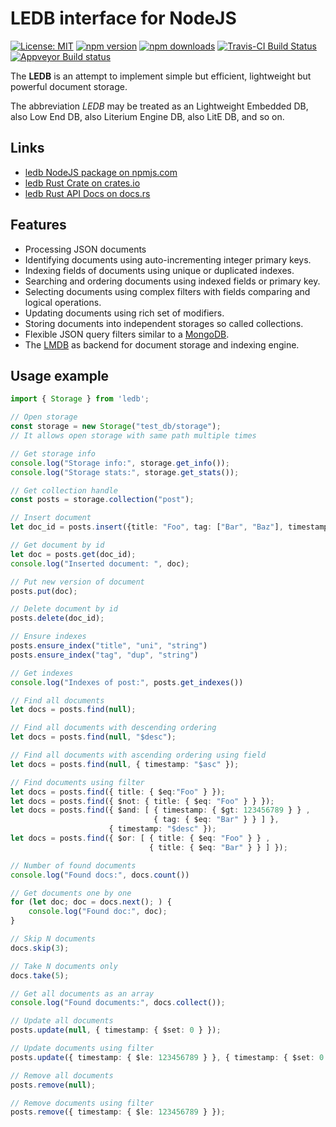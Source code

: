# LEDB interface for NodeJS

[![License: MIT](https://img.shields.io/badge/License-MIT-brightgreen.svg)](https://opensource.org/licenses/MIT)
[![npm version](https://badge.fury.io/js/ledb.svg)](https://badge.fury.io/js/ledb)
[![npm downloads](https://img.shields.io/npm/dm/ledb.svg)](https://www.npmjs.com/package/ledb)
[![Travis-CI Build Status](https://travis-ci.org/katyo/ledb.svg?branch=master)](https://travis-ci.org/katyo/ledb)
[![Appveyor Build status](https://ci.appveyor.com/api/projects/status/1wrmhivii22emfxg)](https://ci.appveyor.com/project/katyo/ledb)

The **LEDB** is an attempt to implement simple but efficient, lightweight but powerful document storage.

The abbreviation *LEDB* may be treated as an Lightweight Embedded DB, also Low End DB, also Literium Engine DB, also LitE DB, and so on.

## Links

* [ledb NodeJS package on npmjs.com](https://www.npmjs.com/package/ledb)
* [ledb Rust Crate on crates.io](https://crates.io/crates/ledb)
* [ledb Rust API Docs on docs.rs](https://docs.rs/ledb)

## Features

* Processing JSON documents
* Identifying documents using auto-incrementing integer primary keys.
* Indexing fields of documents using unique or duplicated indexes.
* Searching and ordering documents using indexed fields or primary key.
* Selecting documents using complex filters with fields comparing and logical operations.
* Updating documents using rich set of modifiers.
* Storing documents into independent storages so called collections.
* Flexible JSON query filters similar to a [MongoDB](https://en.wikipedia.org/wiki/MongoDB).
* The [LMDB](https://en.wikipedia.org/wiki/Lightning_Memory-Mapped_Database) as backend for document storage and indexing engine.

## Usage example

```typescript
import { Storage } from 'ledb';

// Open storage
const storage = new Storage("test_db/storage");
// It allows open storage with same path multiple times

// Get storage info
console.log("Storage info:", storage.get_info());
console.log("Storage stats:", storage.get_stats());

// Get collection handle
const posts = storage.collection("post");

// Insert document
let doc_id = posts.insert({title: "Foo", tag: ["Bar", "Baz"], timestamp: 1234567890);

// Get document by id
let doc = posts.get(doc_id);
console.log("Inserted document: ", doc);

// Put new version of document
posts.put(doc);

// Delete document by id
posts.delete(doc_id);

// Ensure indexes
posts.ensure_index("title", "uni", "string")
posts.ensure_index("tag", "dup", "string")

// Get indexes
console.log("Indexes of post:", posts.get_indexes())

// Find all documents
let docs = posts.find(null);

// Find all documents with descending ordering
let docs = posts.find(null, "$desc");

// Find all documents with ascending ordering using field
let docs = posts.find(null, { timestamp: "$asc" });

// Find documents using filter
let docs = posts.find({ title: { $eq:"Foo" } });
let docs = posts.find({ $not: { title: { $eq: "Foo" } } });
let docs = posts.find({ $and: [ { timestamp: { $gt: 123456789 } } ,
                                { tag: { $eq: "Bar" } } ] },
                      { timestamp: "$desc" });
let docs = posts.find({ $or: [ { title: { $eq: "Foo" } } ,
                               { title: { $eq: "Bar" } } ] });

// Number of found documents
console.log("Found docs:", docs.count())

// Get documents one by one
for (let doc; doc = docs.next(); ) {
    console.log("Found doc:", doc);
}

// Skip N documents
docs.skip(3);

// Take N documents only
docs.take(5);

// Get all documents as an array
console.log("Found documents:", docs.collect());

// Update all documents
posts.update(null, { timestamp: { $set: 0 } });

// Update documents using filter
posts.update({ timestamp: { $le: 123456789 } }, { timestamp: { $set: 0 } });

// Remove all documents
posts.remove(null);

// Remove documents using filter
posts.remove({ timestamp: { $le: 123456789 } });
```
